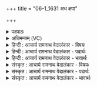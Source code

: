 +++
title = "06-1_1631 अध क्षपा"

+++
<details><summary>पदपाठः</summary>

अ꣡ध꣢꣯। क्ष꣣पा꣢। प꣡रि꣢꣯ष्कृतः। प꣡रि꣢꣯। कृ꣣तः। वा꣡जा꣢꣯न्। अ꣡भि꣢। प्र। गा꣣हसे। य꣡दि꣢꣯। वि꣣व꣡स्व꣢तः। वि꣣। व꣡स्व꣢꣯तः। धि꣡यः꣢꣯। ह꣡रि꣢꣯म्। हि꣣न्व꣡न्ति꣢। या꣡त꣢꣯वे। १६३१।
</details>

<details><summary>अधिमन्त्रम् (VC)</summary>

- पवमानः सोमः
- रेभसूनू काश्यपौ
- अनुष्टुप्
- गान्धारः
</details>

<details><summary>हिन्दी : आचार्य रामनाथ वेदालंकार - विषयः</summary>

अब परमात्मा और जीवात्मा का विषय वर्णित करते हैं।
</details>

<details><summary>हिन्दी : आचार्य रामनाथ वेदालंकार - पदार्थः</summary>

पदार्थान्वय -  हे मानव! (यदि)जब(विवस्वतः)तमोगुणों को हटानेवाले परमेश्वर की(धियः)प्रज्ञाएँ(हरिम्)तुझ मनुष्य को(यातवे)पुरुषार्थ करने के लिए(हिन्वन्ति)प्रेरित करती हैं,तब(क्षपा)परमेश्वर की दोष क्षीण करने की शक्ति से(परिष्कृतः)संस्कृत हुआ तू(वाजान्)विविध ऐश्वर्यों में(अभि प्र गाहसे)अवगाहन अर्थात् रमण करने लगता है ॥१॥
</details>

<details><summary>हिन्दी : आचार्य रामनाथ वेदालंकार - भावार्थः</summary>

भावार्थ -  आत्मशुद्धि और पुरुषार्थ से ही मनुष्य विविध सम्पदाएँ पा सकते हैं ॥१॥
</details>

<details><summary>संस्कृत : आचार्य रामनाथ वेदालंकार - विषयः</summary>

अथ परमात्मजीवात्मविषयमाह।
</details>

<details><summary>संस्कृत : आचार्य रामनाथ वेदालंकार - पदार्थः</summary>

पदार्थान्वय -  हे मानव! (यदि)यदा(विवस्वतः)तमोगुणान् विवासनवतः परमेश्वरस्य(धियः)प्रज्ञाः(हरिम्)मनुष्यं त्वाम्।[हरयः इति मनुष्यनामसु पठितम्। निघं० २।३।] (यातवे)यातुम्,पुरुषार्थं कर्तुम्(हिन्वन्ति)प्रेरयन्ति,तदा(क्षपा)क्षपया,परमेश्वरस्य दोषक्षपणशक्त्या(परिष्कृतः)संस्कृतः त्वम्(वाजान्)विविधानि ऐश्वर्याणि(अभि प्रगाहसे)अभ्यालोडयसि,तेषु ऐश्वर्येषु रमसे इत्यर्थः।[गाहू विलोडने,भ्वादिः]॥१॥
</details>

<details><summary>संस्कृत : आचार्य रामनाथ वेदालंकार - भावार्थः</summary>

भावार्थ -  आत्मशुद्ध्या पुरुषार्थेनैव च मनुष्या विविधाः सम्पदः प्राप्तुं क्षमन्ते ॥१॥
</details>